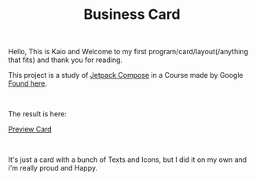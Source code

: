 <h1 align="center">Business Card</h1>
<br/>
<div>
  <p>Hello, This is Kaio and Welcome to my first program/card/layout(/anything that fits) and thank you for reading.</p>
  <p>This project is a study of <a href='https://developer.android.com/jetpack/compose'>Jetpack Compose</a> in a Course made by Google <a href='https://developer.android.com/courses/android-basics-compose/course'>Found here</a>.</p>

<br/>
<div>
  <p>The result is here:</p>
  <p><a href='\.git_image\Business_card_preview.png'>Preview Card</a></p>
</div>

<br/>
<p>It's just a card with a bunch of Texts and Icons, but I did it on my own and i'm really proud and Happy.</p>
